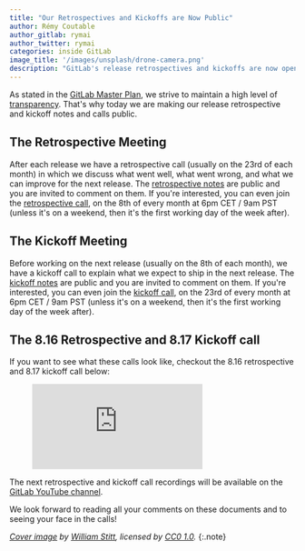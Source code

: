 ```yaml
---
title: "Our Retrospectives and Kickoffs are Now Public"
author: Rémy Coutable
author_gitlab: rymai
author_twitter: rymai
categories: inside GitLab
image_title: '/images/unsplash/drone-camera.png'
description: "GitLab's release retrospectives and kickoffs are now open to our community!"
---
```


As stated in the [GitLab Master Plan][gitlab-master-plan], we strive to maintain
a high level of [transparency]((https://about.gitlab.com/handbook/values/)). That's why today we are making our release retrospective and kickoff notes and
calls public.

<!-- more -->

## The Retrospective Meeting

After each release we have a retrospective
call  (usually on the 23rd of each month) in which we discuss what went well, what went wrong, and what we can improve
for the next release. The [retrospective notes] are public and you are invited
to comment on them. If you're interested, you can even join the
[retrospective call][retro-kickoff-call], on the 8th of every month at 6pm CET / 9am PST (unless it's on a weekend, then it's the first working day of the week after).

## The Kickoff Meeting

Before working on the next release (usually on the 8th of each month), we have a
kickoff call to explain what we expect to ship in the next release. The
[kickoff notes] are public and you are invited to comment on them.
If you're interested, you can even join the [kickoff call][retro-kickoff-call],
on the 23rd of every month at 6pm CET / 9am PST (unless it's on a weekend, then it's the first working day of the week after).

## The 8.16 Retrospective and 8.17 Kickoff call

If you want to see what these calls look like, checkout the 8.16 retrospective
and 8.17 kickoff call below:

<figure class="video_container">
  <iframe src="https://www.youtube.com/embed/8Kztn0edk9c" frameborder="0" allowfullscreen="true"> </iframe>
</figure>

The next retrospective and kickoff call recordings will be available on the
[GitLab YouTube channel](https://www.youtube.com/channel/UCnMGQ8QHMAnVIsI3xJrihhg).

We look forward to reading all your comments on these documents and to
seeing your face in the calls!

[gitlab-master-plan]: https://about.gitlab.com/2016/09/13/gitlab-master-plan/#we--our-community
[retrospective notes]: https://docs.google.com/document/d/1nEkM_7Dj4bT21GJy0Ut3By76FZqCfLBmFQNVThmW2TY/edit?usp=sharing
[kickoff notes]: https://docs.google.com/document/d/1ElPkZ90A8ey_iOkTvUs_ByMlwKK6NAB2VOK5835wYK0/edit?usp=sharing
[retro-kickoff-call]: https://gitlab.zoom.us/j/918821206

_[Cover image](https://unsplash.com/photos/jdD8gXaTZsc) by
[William Stitt](https://unsplash.com/@willpower), licensed by [CC0 1.0](https://unsplash.com/license)._
{:.note}
